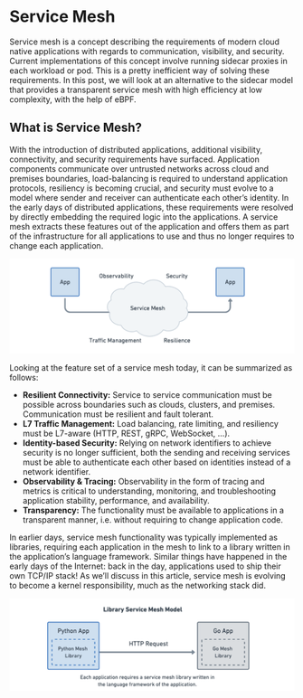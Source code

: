 # Service Mesh

Service mesh is a concept describing the requirements of modern cloud native applications with regards to communication, visibility, and security. Current implementations of this concept involve running sidecar proxies in each workload or pod. This is a pretty inefficient way of solving these requirements. In this post, we will look at an alternative to the sidecar model that provides a transparent service mesh with high efficiency at low complexity, with the help of eBPF.

## What is Service Mesh?

With the introduction of distributed applications, additional visibility, connectivity, and security requirements have surfaced. Application components communicate over untrusted networks across cloud and premises boundaries, load-balancing is required to understand application protocols, resiliency is becoming crucial, and security must evolve to a model where sender and receiver can authenticate each other’s identity. In the early days of distributed applications, these requirements were resolved by directly embedding the required logic into the applications. A service mesh extracts these features out of the application and offers them as part of the infrastructure for all applications to use and thus no longer requires to change each application.

![](/media/servicemesh_intro.png)

Looking at the feature set of a service mesh today, it can be summarized as follows:

-   **Resilient Connectivity:** Service to service communication must be possible across boundaries such as clouds, clusters, and premises. Communication must be resilient and fault tolerant.
-   **L7 Traffic Management:** Load balancing, rate limiting, and resiliency must be L7-aware (HTTP, REST, gRPC, WebSocket, …).
-   **Identity-based Security:** Relying on network identifiers to achieve security is no longer sufficient, both the sending and receiving services must be able to authenticate each other based on identities instead of a network identifier.
-   **Observability & Tracing:** Observability in the form of tracing and metrics is critical to understanding, monitoring, and troubleshooting application stability, performance, and availability.
-   **Transparency:** The functionality must be available to applications in a transparent manner, i.e. without requiring to change application code.

In earlier days, service mesh functionality was typically implemented as libraries, requiring each application in the mesh to link to a library written in the application’s language framework. Similar things have happened in the early days of the Internet: back in the day, applications used to ship their own TCP/IP stack! As we’ll discuss in this article, service mesh is evolving to become a kernel responsibility, much as the networking stack did.

![Library-based service mesh model](/media/Library-based_service_mesh_model.png)
